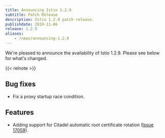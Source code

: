 ```yaml
---
title: Announcing Istio 1.2.9
subtitle: Patch Release
description: Istio 1.2.9 patch release.
publishdate: 2019-11-06
release: 1.2.9
aliases:
    - /news/announcing-1.2.9
---
```


We're pleased to announce the availability of Istio 1.2.9. Please see below for what's changed.

{{< relnote >}}

## Bug fixes

- Fix a proxy startup race condition.

## Features

- Adding support for Citadel automatic root certificate rotation ([Issue 17059](https://github.com/istio/istio/issues/17059)).
